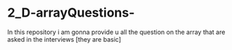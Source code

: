 # 2_D-arrayQuestions-
In this repository i am gonna provide u all the question on the array that are asked in the interviews [they are basic]
